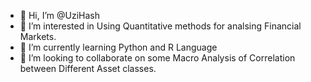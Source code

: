 - 👋 Hi, I’m @UziHash
- 👀 I’m interested in Using Quantitative methods for analsing Financial Markets.
- 🌱 I’m currently learning Python and R Language 
- 💞️ I’m looking to collaborate on some Macro Analysis of Correlation between Different Asset classes.

<!---
UziHash/UziHash is a ✨ special ✨ repository because its `README.md` (this file) appears on your GitHub profile.
You can click the Preview link to take a look at your changes.
--->
